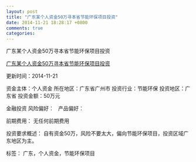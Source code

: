 ```yaml
---
layout: post
title: "广东某个人资金50万寻本省节能环保项目投资"
date: 2014-11-21 18:28:17 +0800
comments: true
categories: 
---
```

广东某个人资金50万寻本省节能环保项目投资

[广东某个人资金50万寻本省节能环保项目投资](http://zijin.trjcn.com/detail_247745.html)

更新时间：2014-11-21

资金主体：个人资金
所在地区：广东省广州市
投资行业：节能环保
投资地区：广东省
投资金额：50万元

金融投资
风险偏好：
                             
                                                                                产品偏好：

前期费用：
无任何前期费用

投资要求概述：
自有资金50万，风险不要太大，偏向节能环保项目，投资区域广东地区为主。

标签：
广东，个人资金，节能环保项目

